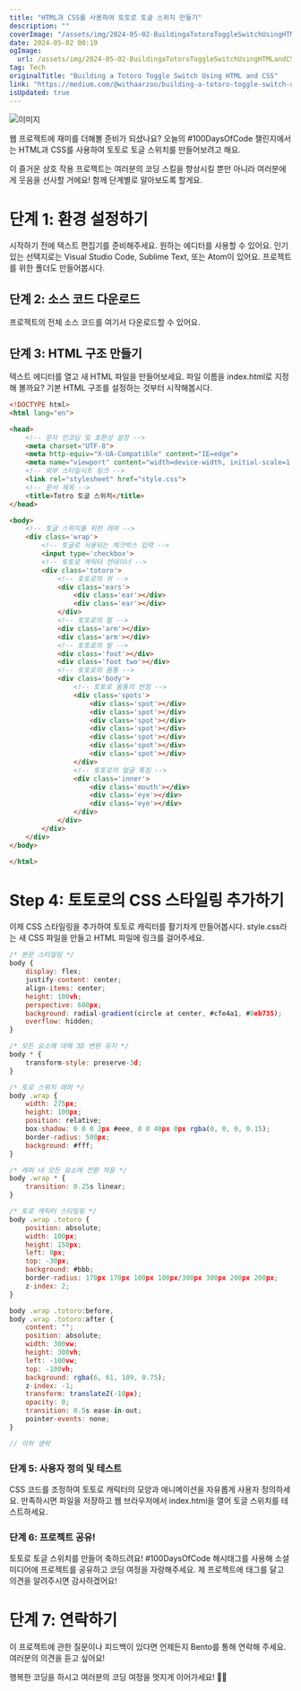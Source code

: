 ```yaml
---
title: "HTML과 CSS를 사용하여 토토로 토글 스위치 만들기"
description: ""
coverImage: "/assets/img/2024-05-02-BuildingaTotoroToggleSwitchUsingHTMLandCSS_0.png"
date: 2024-05-02 00:19
ogImage: 
  url: /assets/img/2024-05-02-BuildingaTotoroToggleSwitchUsingHTMLandCSS_0.png
tag: Tech
originalTitle: "Building a Totoro Toggle Switch Using HTML and CSS"
link: "https://medium.com/@withaarzoo/building-a-totoro-toggle-switch-using-html-and-css-5043c1904451"
isUpdated: true
---
```





![이미지](https://miro.medium.com/v2/resize:fit:1200/1*iYFn9d8WYGm9cfRXBZVzLg.gif)

웹 프로젝트에 재미를 더해볼 준비가 되셨나요? 오늘의 #100DaysOfCode 챌린지에서는 HTML과 CSS를 사용하여 토토로 토글 스위치를 만들어보려고 해요.

이 즐거운 상호 작용 프로젝트는 여러분의 코딩 스킬을 향상시킬 뿐만 아니라 여러분에게 웃음을 선사할 거에요! 함께 단계별로 알아보도록 할게요.

# 단계 1: 환경 설정하기

<div class="content-ad"></div>

시작하기 전에 텍스트 편집기를 준비해주세요. 원하는 에디터를 사용할 수 있어요. 인기 있는 선택지로는 Visual Studio Code, Sublime Text, 또는 Atom이 있어요. 프로젝트를 위한 폴더도 만들어봅시다.

## 단계 2: 소스 코드 다운로드

프로젝트의 전체 소스 코드를 여기서 다운로드할 수 있어요.

## 단계 3: HTML 구조 만들기

<div class="content-ad"></div>

텍스트 에디터를 열고 새 HTML 파일을 만들어보세요. 파일 이름을 index.html로 지정해 볼까요? 기본 HTML 구조를 설정하는 것부터 시작해봅시다.

```html
<!DOCTYPE html>
<html lang="en">

<head>
    <!-- 문자 인코딩 및 호환성 설정 -->
    <meta charset="UTF-8">
    <meta http-equiv="X-UA-Compatible" content="IE=edge">
    <meta name="viewport" content="width=device-width, initial-scale=1.0">
    <!-- 외부 스타일시트 링크 -->
    <link rel="stylesheet" href="style.css">
    <!-- 문서 제목 -->
    <title>Totro 토글 스위치</title>
</head>

<body>
    <!-- 토글 스위치를 위한 래퍼 -->
    <div class='wrap'>
        <!-- 토글로 사용되는 체크박스 입력 -->
        <input type='checkbox'>
        <!-- 토토로 캐릭터 컨테이너 -->
        <div class='totoro'>
            <!-- 토토로의 귀 -->
            <div class='ears'>
                <div class='ear'></div>
                <div class='ear'></div>
            </div>
            <!-- 토토로의 팔 -->
            <div class='arm'></div>
            <div class='arm'></div>
            <!-- 토토로의 발 -->
            <div class='foot'></div>
            <div class='foot two'></div>
            <!-- 토토로의 몸통 -->
            <div class='body'>
                <!-- 토토로 몸통의 반점 -->
                <div class='spots'>
                    <div class='spot'></div>
                    <div class='spot'></div>
                    <div class='spot'></div>
                    <div class='spot'></div>
                    <div class='spot'></div>
                    <div class='spot'></div>
                    <div class='spot'></div>
                </div>
                <!-- 토토로의 얼굴 특징 -->
                <div class='inner'>
                    <div class='mouth'></div>
                    <div class='eye'></div>
                    <div class='eye'></div>
                </div>
            </div>
        </div>
    </div>
</body>

</html>
```

# Step 4: 토토로의 CSS 스타일링 추가하기

이제 CSS 스타일링을 추가하여 토토로 캐릭터를 활기차게 만들어봅시다. style.css라는 새 CSS 파일을 만들고 HTML 파일에 링크를 걸어주세요.

<div class="content-ad"></div>

```js
/* 본문 스타일링 */
body {
    display: flex;
    justify-content: center;
    align-items: center;
    height: 100vh;
    perspective: 600px;
    background: radial-gradient(circle at center, #cfe4a1, #8eb735);
    overflow: hidden;
}

/* 모든 요소에 대해 3D 변환 유지 */
body * {
    transform-style: preserve-3d;
}

/* 토로 스위치 래퍼 */
body .wrap {
    width: 275px;
    height: 100px;
    position: relative;
    box-shadow: 0 0 0 2px #eee, 0 0 40px 0px rgba(0, 0, 0, 0.15);
    border-radius: 500px;
    background: #fff;
}

/* 래퍼 내 모든 요소에 전환 적용 */
body .wrap * {
    transition: 0.25s linear;
}

/* 토로 캐릭터 스타일링 */
body .wrap .totoro {
    position: absolute;
    width: 100px;
    height: 150px;
    left: 0px;
    top: -30px;
    background: #bbb;
    border-radius: 170px 170px 100px 100px/300px 300px 200px 200px;
    z-index: 2;
}

body .wrap .totoro:before,
body .wrap .totoro:after {
    content: "";
    position: absolute;
    width: 300vw;
    height: 300vh;
    left: -100vw;
    top: -100vh;
    background: rgba(6, 61, 109, 0.75);
    z-index: -1;
    transform: translateZ(-10px);
    opacity: 0;
    transition: 0.5s ease-in-out;
    pointer-events: none;
}

// 이하 생략
```

### 단계 5: 사용자 정의 및 테스트

CSS 코드를 조정하여 토토로 캐릭터의 모양과 애니메이션을 자유롭게 사용자 정의하세요. 만족하시면 파일을 저장하고 웹 브라우저에서 index.html을 열어 토글 스위치를 테스트하세요.

### 단계 6: 프로젝트 공유!

<div class="content-ad"></div>

토토로 토글 스위치를 만들어 축하드려요! #100DaysOfCode 해시태그를 사용해 소셜 미디어에 프로젝트를 공유하고 코딩 여정을 자랑해주세요. 제 프로젝트에 태그를 달고 의견을 알려주시면 감사하겠어요!

# 단계 7: 연락하기

이 프로젝트에 관한 질문이나 피드백이 있다면 언제든지 Bento를 통해 연락해 주세요. 여러분의 의견을 듣고 싶어요!

행복한 코딩을 하시고 여러분의 코딩 여정을 멋지게 이어가세요! 🚀✨